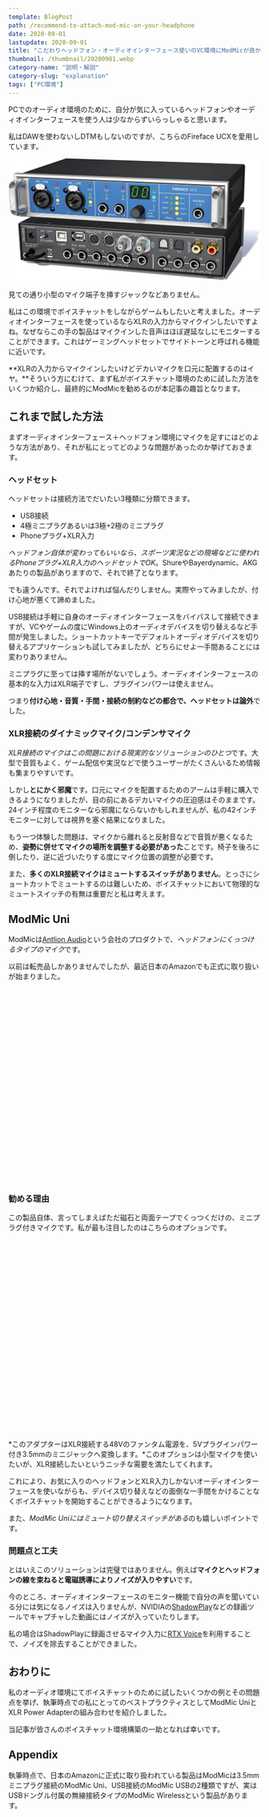 ```yaml
---
template: BlogPost
path: /recommend-to-attach-mod-mic-on-your-headphone
date: 2020-09-01
lastupdate: 2020-09-01
title: "こだわりヘッドフォン・オーディオインターフェース使いのVC環境にModMicが良かった話"
thumbnail: /thumbnail/20200901.webp
category-name: "説明・解説"
category-slug: "explanation"
tags: ["PC環境"]
---
```


PCでのオーディオ環境のために、自分が気に入っているヘッドフォンやオーディオインターフェースを使う人は少なからずいらっしゃると思います。

私はDAWを使わないしDTMもしないのですが、こちらのFireface UCXを愛用しています。

![](01.jpg)

見ての通り小型のマイク端子を挿すジャックなどありません。

私はこの環境でボイスチャットをしながらゲームもしたいと考えました。オーディオインターフェースを使っているならXLRの入力からマイクインしたいですよね。なぜならこの手の製品はマイクインした音声はほぼ遅延なしにモニターすることができます。これはゲーミングヘッドセットでサイドトーンと呼ばれる機能に近いです。

**XLRの入力からマイクインしたいけどデカいマイクを口元に配置するのはイヤ。**そういう方にむけて、まず私がボイスチャット環境のために試した方法をいくつか紹介し、最終的にModMicを勧めるのが本記事の趣旨となります。

## これまで試した方法

まずオーディオインターフェース＋ヘッドフォン環境にマイクを足すにはどのような方法があり、それが私にとってどのような問題があったのか挙げておきます。

### ヘッドセット

ヘッドセットは接続方法でだいたい3種類に分類できます。

* USB接続
* 4極ミニプラグあるいは3極+2極のミニプラグ
* Phoneプラグ+XLR入力

*ヘッドフォン自体が変わってもいいなら、スポーツ実況などの現場などに使われるPhoneプラグ+XLR入力のヘッドセットでOK*。ShureやBayerdynamic、AKGあたりの製品がありますので、それで終了となります。

でも違うんです。それでよければ悩んだりしません。実際やってみましたが、付け心地が悪くて諦めました。

USB接続は手軽に自身のオーディオインターフェースをバイパスして接続できますが、VCやゲームの度にWindows上のオーディオデバイスを切り替えるなど手間が発生しました。ショートカットキーでデフォルトオーディオデバイスを切り替えるアプリケーションも試してみましたが、どちらにせよ一手間あることには変わりありません。

ミニプラグに至っては挿す場所がないでしょう。オーディオインターフェースの基本的な入力はXLR端子ですし、プラグインパワーは使えません。

つまり**付け心地・音質・手間・接続の制約などの都合で、ヘッドセットは論外**でした。

### XLR接続のダイナミックマイク/コンデンサマイク

*XLR接続のマイクはこの問題における現実的なソリューションのひとつ*です。大型で音質もよく、ゲーム配信や実況などで使うユーザーがたくさんいるため情報も集まりやすいです。

しかし**とにかく邪魔**です。口元にマイクを配置するためのアームは手軽に購入できるようになりましたが、目の前にあるデカいマイクの圧迫感はそのままです。24インチ程度のモニターなら邪魔にならないかもしれませんが、私の42インチモニターに対しては視界を塞ぐ結果になりました。

もう一つ体験した問題は、マイクから離れると反射音などで音質が悪くなるため、**姿勢に併せてマイクの場所を調整する必要があった**ことです。椅子を後ろに倒したり、逆に近づいたりする度にマイク位置の調整が必要です。

また、**多くのXLR接続マイクはミュートするスイッチがありません**。とっさにショートカットでミュートするのは難しいため、ボイスチャットにおいて物理的なミュートスイッチの有無は重要だと私は考えます。

## ModMic Uni

ModMicは[Antlion Audio](https://antlionaudio.com/)という会社のプロダクトで、*ヘッドフォンにくっつけるタイプのマイク*です。

以前は転売品しかありませんでしたが、最近日本のAmazonでも正式に取り扱いが始まりました。

<div class="iframely-embed"><div class="iframely-responsive" style="padding-bottom: 52.5%; padding-top: 120px;"><a href="https://www.amazon.co.jp/%25E3%2582%25A2%25E3%2583%25B3%25E3%2583%2588%25E3%2583%25A9%25E3%2582%25A4%25E3%2582%25AA%25E3%2583%25B3%25E3%2582%25AA%25E3%2583%25BC%25E3%2583%2587%25E3%2582%25A3%25E3%2582%25AA-3-5mm%25E3%2583%2594%25E3%2583%25B3%25E3%2582%25B8%25E3%2583%25A3%25E3%2583%2583%25E3%2582%25AF%25E6%258E%25A5%25E7%25B6%259A-%25E3%2583%259F%25E3%2583%25A5%25E3%2583%25BC%25E3%2583%2588%25E3%2582%25B9%25E3%2582%25A4%25E3%2583%2583%25E3%2583%2581%25E4%25BB%2598-PC%25E3%2580%2581Linux%25E3%2581%25AA%25E3%2581%25A9%25E3%2581%25AB%25E5%25AF%25BE%25E5%25BF%259C-GDL-1420-JP/dp/B08CXWMQQY" data-iframely-url="//cdn.iframe.ly/ZBnv47Q?iframe=card-small&omit_script=1"></a></div></div>

### 勧める理由

この製品自体、言ってしまえばただ磁石と両面テープでくっつくだけの、ミニプラグ付きマイクです。私が最も注目したのはこちらのオプションです。

<div class="iframely-embed"><div class="iframely-responsive" style="padding-bottom: 52.5%; padding-top: 120px;"><a href="https://www.amazon.co.jp/%25E3%2582%25A2%25E3%2583%25B3%25E3%2583%2588%25E3%2583%25A9%25E3%2582%25A4%25E3%2582%25AA%25E3%2583%25B3%25E3%2582%25AA%25E3%2583%25BC%25E3%2583%2587%25E3%2582%25A3%25E3%2582%25AA-XLR-Power-Adapter-GDL-3220-JP/dp/B08CY4DC6M" data-iframely-url="//cdn.iframe.ly/5zOdA0r?iframe=card-small&omit_script=1"></a></div></div>

*このアダプターはXLR接続する48Vのファンタム電源を、5Vプラグインパワー付き3.5mmのミニジャックへ変換します。*このオプションは小型マイクを使いたいが、XLR接続したいというニッチな需要を満たしてくれます。

これにより、お気に入りのヘッドフォンとXLR入力しかないオーディオインターフェースを使いながらも、デバイス切り替えなどの面倒な一手間をかけることなくボイスチャットを開始することができるようになります。

また、*ModMic Uniにはミュート切り替えスイッチがある*のも嬉しいポイントです。

### 問題点と工夫

とはいえこのソリューションは完璧ではありません。例えば**マイクとヘッドフォンの線を束ねると電磁誘導によりノイズが入りやすい**です。

今のところ、オーディオインターフェースのモニター機能で自分の声を聞いている分には気になるノイズは入りませんが、NVIDIAの[ShadowPlay](https://www.nvidia.com/ja-jp/geforce/geforce-experience/shadowplay/)などの録画ツールでキャプチャした動画にはノイズが入っていたりします。

私の場合はShadowPlayに録画させるマイク入力に[RTX Voice](https://www.nvidia.com/en-us/geforce/guides/nvidia-rtx-voice-setup-guide/)を利用することで、ノイズを除去することができました。

## おわりに

私のオーディオ環境にてボイスチャットのために試したいくつかの例とその問題点を挙げ、執筆時点での私にとってのベストプラクティスとしてModMic UniとXLR Power Adapterの組み合わせを紹介しました。

当記事が皆さんのボイスチャット環境構築の一助となれば幸いです。

## Appendix

執筆時点で、日本のAmazonに正式に取り扱われている製品はModMicは3.5mmミニプラグ接続のModMic Uni、USB接続のModMic USBの2種類ですが、実はUSBドングル付属の無線接続タイプのModMic Wirelessという製品があります。

<div class="iframely-embed"><div class="iframely-responsive" style="padding-bottom: 52.5%; padding-top: 120px;"><a href="https://www.amazon.co.jp/Antlion-Audio-ModMic-GDL-0700-%25E3%2583%2598%25E3%2583%2583%25E3%2583%2589%25E3%2583%259B%25E3%2583%25B3%25E7%2594%25A8%25E3%2582%25A2%25E3%2582%25BF%25E3%2583%2583%25E3%2583%2581%25E3%2583%2596%25E3%2583%25AB%25E3%2583%2596%25E3%2583%25BC%25E3%2583%25A0%25E3%2583%259E%25E3%2582%25A4%25E3%2582%25AF/dp/B07KQF165L" data-iframely-url="//cdn.iframe.ly/xYHUyPj?iframe=card-small&omit_script=1"></a></div></div>

私の環境には合っていませんが、マイクのないワイヤレスヘッドフォンをボイスチャットに使用したいのならば良いソリューションかもしれません。